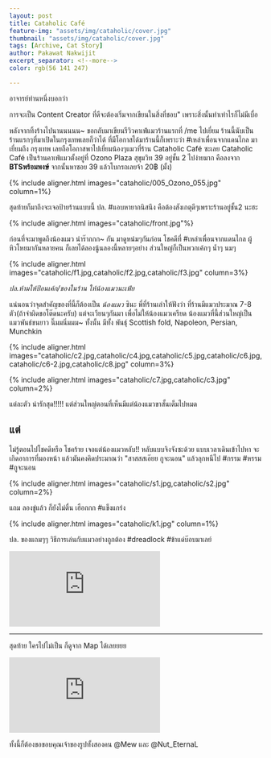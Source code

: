 ```yaml
---
layout: post
title: Cataholic Café
feature-img: "assets/img/cataholic/cover.jpg"
thumbnail: "assets/img/cataholic/cover.jpg"
tags: [Archive, Cat Story]
author: Pakawat Nakwijit
excerpt_separator: <!--more-->
color: rgb(56 141 247)

---
```



อาจารย์ท่านหนึ่งบอกว่า

<div class="blockquote">
การจะเป็น Content Creator ที่ดีจะต้องเริ่มจากเขียนในสิ่งที่ชอบ" เพราะสิ่งนั้นทำเท่าไรก็ไม่มีเบื่อ
</div>

<!--more-->

หลังจากทิ้งร้างไปนานนนนน~ ขอกลับมาเขียนรีวิวคาเฟ่แมวร้านแรกที่ /me ไปเยี่ยม ร้านนี้นับเป็นร้านแรกๆที่มาเปิดในกรุงเทพเลยก็ว่าได้ ที่มีโอกาสได้มาร้านนี้ก็เพราะว่า <span class="tag-en"><span class="tag-en">#เหล่าเพื่อนจากแดนไกล</span></span> มาเยี่ยมถึง กรุงเทพ เลยถือโอกาสพาไปเยี่ยมน้องๆแมวที่ร้าน Cataholic Café ซะเลย Cataholic Café เป็นร้านคาเฟ่แมวตั้งอยู่ที่ Ozono Plaza สุขุมวิท 39 อยู่ชั้น 2 ไปง่ายมาก คือลงจาก **BTSพร้อมพงษ์** จากนั้นหาซอย 39 แล้วโบกรถเลยจ้า 20฿ (มั้ง)

{% include aligner.html images="cataholic/005_Ozono_055.jpg" column=1%}

สุดท้ายก็มาถึงจะเจอป้ายร้านแบบนี้ ปล. <span class="tag-en"><span class="tag-en">#แอบหายากนิสนึง</span></span> คือต้องสังเกตุดีๆเพราะร้านอยู่ชั้น2 นะฮะ

{% include aligner.html images="cataholic/front.jpg"%}

ก่อนที่จะมาพูดถึงน้องแมว น่าร๊ากกก~ กัน มาดูหน๋มๆกันก่อน โชคดีที่ <span class="tag-en"><span class="tag-en">#เหล่าเพื่อนจากแดนไกล</span></span> ผู้หิวโหยมากันหลายคน ก็เลยได้ลองนู้นลองนี้หลายๆอย่าง ส่วนใหญ่ก็เป็นพวกเค้กๆ น้ำๆ นมๆ

{% include aligner.html images="cataholic/f1.jpg,cataholic/f2.jpg,cataholic/f3.jpg" column=3%}

*ปล.ห้ามให้ป้อนเค้ก/ของในร้าน ให้น้องแมวนะเฟ้ย*

แน่นอนว่าจุดสำคัญของที่นี้ก็ต้องเป็น *น้องแมว* ซินะ พี่ที่ร้านเล่าให้ฟังว่า ที่ร้านมีแมวประมาณ 7-8 ตัว(ถ้าจำผิดขอโต๊ดนะครับ) แต่จะเวียนๆกันมา เพื่อไม่ให้น้องแมวเครียด น้องแมวที่นี้ส่วนใหญ่เป็นแมวพันธ์ขนยาว นิ๊มมนิ่มมม~ ทั้งนั้น มีทั้ง พันธุ์ Scottish fold, Napoleon, Persian, Munchkin

{% include aligner.html images="cataholic/c2.jpg,cataholic/c4.jpg,cataholic/c5.jpg,cataholic/c6.jpg,cataholic/c6-2.jpg,cataholic/c8.jpg" column=3%} 

{% include aligner.html images="cataholic/c7.jpg,cataholic/c3.jpg" column=2%}

แต่ละตัว น่ารักสุด!!!!! แต่ส่วนใหญ่ตอนที่เห็นมีแต่น้องแมวขาสั้นเต็มไปหมด

## แต่

ไม่รู้ตอนไปโชคดีหรือ โชคร้าย เจอแต่น้องแมวหลับ!! หลับแบบจิงจังซะด้วย แบบเวลาเดินเข้าไปหา จะเกิดอาการที่มองหน้า แล้วมันคงคิดประมาณว่า "สาสสสเอ๊ยย กูจะนอน" แล้วลุกหนีไป <span class="tag-en"><span class="tag-en">#กรรม</span></span> <span class="tag-en"><span class="tag-en">#หรรม</span></span> <span class="tag-en"><span class="tag-en">#กูจะนอน</span></span>

{% include aligner.html images="cataholic/s1.jpg,cataholic/s2.jpg" column=2%}

แถม ลองขู่แล้ว ก็ยังไม่ตื่น เฮือกกก <span class="tag-en"><span class="tag-en">#แข็งแกร่ง</span></span>

{% include aligner.html images="cataholic/k1.jpg" column=1%}


ปล. ของแถมๆๆ วิธีการเล่นกับแมวอย่างถูกต้อง <span class="tag-en">#dreadlock</span>  <span class="tag-en"><span class="tag-en">#ข้าแด่บ๊อบมาเลย์</span></span>

<div class="video-container">
    <iframe class="video" src="https://drive.google.com/file/d/1-IK3hZy2PhaOxJs3iKyKGYK_0tGbtnk8/preview" frameborder="0" scrolling="no" webkitAllowFullScreen mozallowfullscreen allowFullScreen></iframe>
</div>


------------

สุดท้าย ใครไปไม่เป็น ก็ดูจาก Map ได้เลยยยย


<div class="video-container">
    <iframe class="video" src="https://www.google.com/maps/embed?pb=!1m14!1m8!1m3!1d7751.128045964284!2d100.57315!3d13.744825!3m2!1i1024!2i768!4f13.1!3m3!1m2!1s0x0%3A0x97ace90ae2d61345!2sCataholic%20Cafe!5e0!3m2!1sen!2sus!4v1608278817067!5m2!1sen!2sus" frameborder="0" scrolling="no" webkitAllowFullScreen mozallowfullscreen allowFullScreen></iframe>
</div>


ทั้งนี้ก็ต้องขอขอบคุณเจ้าของรูปทั้งสองคน @Mew และ @Nut_EternaL